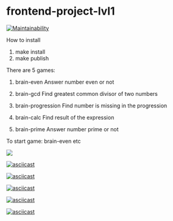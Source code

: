 # frontend-project-lvl1

[![Maintainability](https://api.codeclimate.com/v1/badges/d413ae8ee34126fdfc05/maintainability)](https://codeclimate.com/github/agaevramesh/frontend-project-lvl1/maintainability)

How to install
1. make install
2. make publish

There are 5 games:
1. brain-even
Answer number even or not

2. brain-gcd
Find greatest common divisor of two numbers

3. brain-progression
Find number is missing in the progression

4. brain-calc
Find result of the expression

5. brain-prime
Answer number prime or not

To start game:
brain-even etc


![](https://github.com/agaevramesh/frontend-project-lvl1/workflows/lint-project-lvl1/badge.svg)


[![asciicast](https://asciinema.org/a/8B5HY33jAAVVFW775Na9Nx7XK.svg)](https://asciinema.org/a/8B5HY33jAAVVFW775Na9Nx7XK)

[![asciicast](https://asciinema.org/a/tUAd99O4dVIMgO62aaBUi2Aem.svg)](https://asciinema.org/a/tUAd99O4dVIMgO62aaBUi2Aem)

[![asciicast](https://asciinema.org/a/TJxxLScnZAGTcUEIRDiOSWLy2.svg)](https://asciinema.org/a/TJxxLScnZAGTcUEIRDiOSWLy2)

[![asciicast](https://asciinema.org/a/A4jCYraktPGYsKZakJMrfcoJz.svg)](https://asciinema.org/a/A4jCYraktPGYsKZakJMrfcoJz)

[![asciicast](https://asciinema.org/a/vVxVZ8mvAEMe6ay8Ycg6oHa7A.svg)](https://asciinema.org/a/vVxVZ8mvAEMe6ay8Ycg6oHa7A)